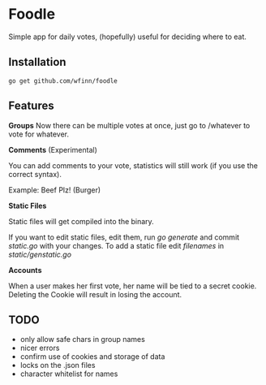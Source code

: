 # Foodle
Simple app for daily votes, (hopefully) useful for deciding where to eat.

## Installation
```
go get github.com/wfinn/foodle
```
## Features
**Groups**
Now there can be multiple votes at once, just go to /whatever to vote for whatever.

**Comments** (Experimental)

You can add comments to your vote, statistics will still work (if you use the correct syntax).

Example: Beef Plz! (Burger)

**Static Files**

Static files will get compiled into the binary.

If you want to edit static files, edit them, run _go generate_ and commit _static.go_ with your changes.
To add a static file edit _filenames_ in _static/genstatic.go_

**Accounts**

When a user makes her first vote, her name will be tied to a secret cookie.
Deleting the Cookie will result in losing the account.

## TODO
- only allow safe chars in group names
- nicer errors
- confirm use of cookies and storage of data
- locks on the .json files
- character whitelist for names
